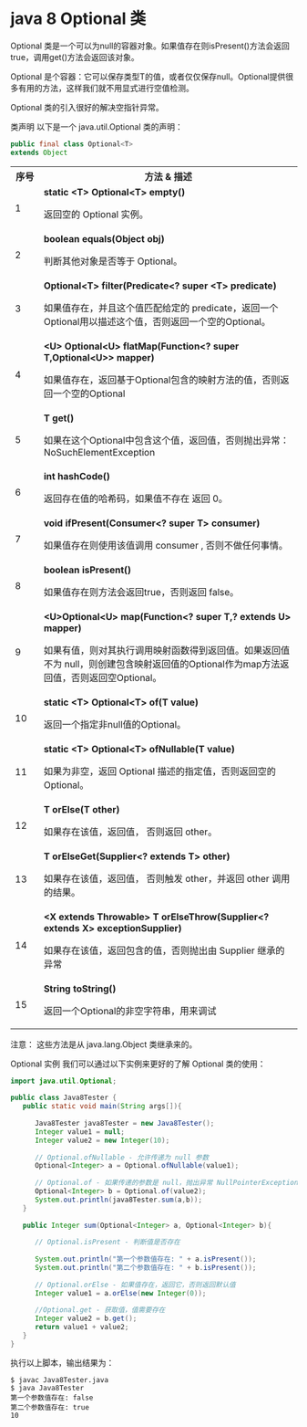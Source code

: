 # java 8 Optional 类


Optional 类是一个可以为null的容器对象。如果值存在则isPresent()方法会返回true，调用get()方法会返回该对象。

Optional 是个容器：它可以保存类型T的值，或者仅仅保存null。Optional提供很多有用的方法，这样我们就不用显式进行空值检测。

Optional 类的引入很好的解决空指针异常。

类声明
以下是一个 java.util.Optional<T> 类的声明：

```java
public final class Optional<T>
extends Object
```

<table class="reference">
<tbody><tr>
<th style="width:10%;">序号</th>
<th>方法 &amp; 描述</th>
</tr>
<tr>
<td>1</td>
<td><b>static &lt;T&gt; Optional&lt;T&gt; empty()</b>
<p>返回空的 Optional 实例。</p></td>
</tr>
<tr>
<td>2</td>
<td><b>boolean equals(Object obj)</b>
<p>判断其他对象是否等于 Optional。</p></td>
</tr>
<tr>
<td>3</td>
<td><b>Optional&lt;T&gt; filter(Predicate&lt;? super &lt;T&gt; predicate)</b>
<p>如果值存在，并且这个值匹配给定的 predicate，返回一个Optional用以描述这个值，否则返回一个空的Optional。</p></td>
</tr>
<tr>
<td>4</td>
<td><b>&lt;U&gt; Optional&lt;U&gt; flatMap(Function&lt;? super T,Optional&lt;U&gt;&gt; mapper)</b>
<p>如果值存在，返回基于Optional包含的映射方法的值，否则返回一个空的Optional</p></td>
</tr>
<tr>
<td>5</td>
<td><b>T get()</b>
<p>如果在这个Optional中包含这个值，返回值，否则抛出异常：NoSuchElementException</p></td>
</tr>
<tr>
<td>6</td>
<td><b>int hashCode()</b>
<p>返回存在值的哈希码，如果值不存在 返回 0。</p></td>
</tr>
<tr>
<td>7</td>
<td><b>void ifPresent(Consumer&lt;? super T&gt; consumer)</b>
<p>如果值存在则使用该值调用 consumer , 否则不做任何事情。</p></td>
</tr>
<tr>
<td>8</td>
<td><b>boolean isPresent()</b>
<p>如果值存在则方法会返回true，否则返回 false。</p></td>
</tr>
<tr>
<td>9</td>
<td><b>&lt;U&gt;Optional&lt;U&gt; map(Function&lt;? super T,? extends U&gt; mapper)</b>
<p>
如果有值，则对其执行调用映射函数得到返回值。如果返回值不为 null，则创建包含映射返回值的Optional作为map方法返回值，否则返回空Optional。</p></td>
</tr>
<tr>
<td>10</td>
<td><b>static &lt;T&gt; Optional&lt;T&gt; of(T value)</b>
<p>返回一个指定非null值的Optional。</p></td>
</tr>
<tr>
<td>11</td>
<td><b>static &lt;T&gt; Optional&lt;T&gt; ofNullable(T value)</b>
<p>如果为非空，返回 Optional 描述的指定值，否则返回空的 Optional。</p></td>
</tr>
<tr>
<td>12</td>
<td><b>T orElse(T other)</b>
<p>如果存在该值，返回值， 否则返回 other。</p></td>
</tr>
<tr>
<td>13</td>
<td><b>T orElseGet(Supplier&lt;? extends T&gt; other)</b>
<p>如果存在该值，返回值， 否则触发 other，并返回  other 调用的结果。</p></td>
</tr>
<tr>
<td>14</td>
<td><b>&lt;X extends Throwable&gt; T orElseThrow(Supplier&lt;? extends X&gt; exceptionSupplier)</b><p></p>
<p>如果存在该值，返回包含的值，否则抛出由 Supplier 继承的异常</p></td>
</tr>
<tr>
<td>15</td>
<td><b>String toString()</b>
<p>返回一个Optional的非空字符串，用来调试</p></td>
</tr>
</tbody></table>


注意： 这些方法是从 java.lang.Object 类继承来的。


Optional 实例
我们可以通过以下实例来更好的了解 Optional 类的使用：

```java
import java.util.Optional;
 
public class Java8Tester {
   public static void main(String args[]){
   
      Java8Tester java8Tester = new Java8Tester();
      Integer value1 = null;
      Integer value2 = new Integer(10);
        
      // Optional.ofNullable - 允许传递为 null 参数
      Optional<Integer> a = Optional.ofNullable(value1);
        
      // Optional.of - 如果传递的参数是 null，抛出异常 NullPointerException
      Optional<Integer> b = Optional.of(value2);
      System.out.println(java8Tester.sum(a,b));
   }
    
   public Integer sum(Optional<Integer> a, Optional<Integer> b){
       
      // Optional.isPresent - 判断值是否存在
        
      System.out.println("第一个参数值存在: " + a.isPresent());
      System.out.println("第二个参数值存在: " + b.isPresent());
        
      // Optional.orElse - 如果值存在，返回它，否则返回默认值
      Integer value1 = a.orElse(new Integer(0));
        
      //Optional.get - 获取值，值需要存在
      Integer value2 = b.get();
      return value1 + value2;
   }
}
```


执行以上脚本，输出结果为：

```
$ javac Java8Tester.java 
$ java Java8Tester
第一个参数值存在: false
第二个参数值存在: true
10
```